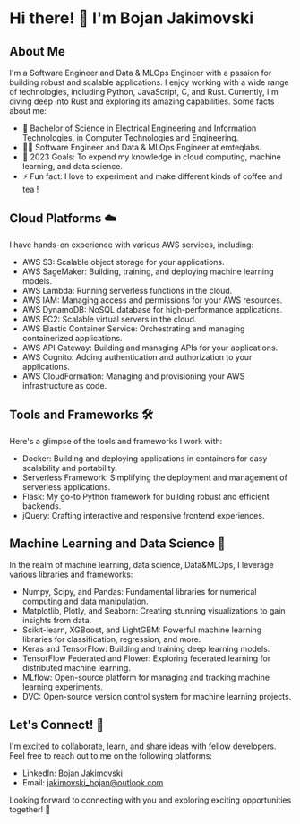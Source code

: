 # Hi there! 👋 I'm  Bojan Jakimovski 

## About Me
I'm a Software Engineer and Data & MLOps Engineer with a passion for building robust and scalable applications. I enjoy working with a wide range of technologies, including Python, JavaScript, C, and Rust. Currently, I'm diving deep into Rust and exploring its amazing capabilities. Some facts about me:

- 🔭 Bachelor of Science in Electrical Engineering and Information Technologies, in Computer Technologies and Engineering.
- 👨‍💻 Software Engineer and Data & MLOps Engineer at emteqlabs.
- 🥅 2023 Goals: To expend my knowledge in cloud computing, machine learning, and data science.
- ⚡ Fun fact: I love to experiment and make different kinds of coffee and tea !

## Cloud Platforms ☁️
I have hands-on experience with various AWS services, including:

- AWS S3: Scalable object storage for your applications.
- AWS SageMaker: Building, training, and deploying machine learning models.
- AWS Lambda: Running serverless functions in the cloud.
- AWS IAM: Managing access and permissions for your AWS resources.
- AWS DynamoDB: NoSQL database for high-performance applications.
- AWS EC2: Scalable virtual servers in the cloud.
- AWS Elastic Container Service: Orchestrating and managing containerized applications.
- AWS API Gateway: Building and managing APIs for your applications.
- AWS Cognito: Adding authentication and authorization to your applications.
- AWS CloudFormation: Managing and provisioning your AWS infrastructure as code.

## Tools and Frameworks 🛠️
Here's a glimpse of the tools and frameworks I work with:

- Docker: Building and deploying applications in containers for easy scalability and portability.
- Serverless Framework: Simplifying the deployment and management of serverless applications.
- Flask: My go-to Python framework for building robust and efficient backends.
- jQuery: Crafting interactive and responsive frontend experiences.

## Machine Learning and Data Science 🤖
In the realm of machine learning, data science, Data&MLOps, I leverage various libraries and frameworks:

- Numpy, Scipy, and Pandas: Fundamental libraries for numerical computing and data manipulation.
- Matplotlib, Plotly, and Seaborn: Creating stunning visualizations to gain insights from data.
- Scikit-learn, XGBoost, and LightGBM: Powerful machine learning libraries for classification, regression, and more.
- Keras and TensorFlow: Building and training deep learning models.
- TensorFlow Federated and Flower: Exploring federated learning for distributed machine learning.
- MLflow: Open-source platform for managing and tracking machine learning experiments.
- DVC: Open-source version control system for machine learning projects.

## Let's Connect! 🤝
I'm excited to collaborate, learn, and share ideas with fellow developers. Feel free to reach out to me on the following platforms:

- LinkedIn: [Bojan Jakimovski](https://www.linkedin.com/in/bojan-jakimovski/)
- Email: jakimovski_bojan@outlook.com

Looking forward to connecting with you and exploring exciting opportunities together! 🚀